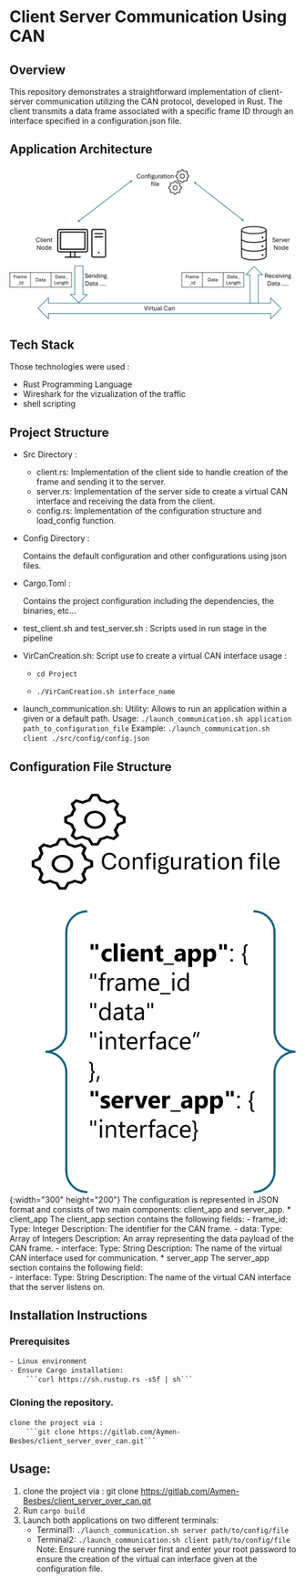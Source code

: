 # Client Server Communication Using CAN

## Overview
This repository demonstrates a straightforward implementation of client-server communication utilizing the CAN protocol, developed in Rust. 
The client transmits a data frame associated with a specific frame ID through an interface specified in a configuration.json file.

## Application Architecture
![plot](./architecture.png)

## Tech Stack
Those technologies were used :
- Rust Programming Language
- Wireshark for the vizualization of the traffic
- shell scripting

## Project Structure

* Src Directory :
    - client.rs: Implementation of the client side to handle creation of the frame and sending it to the server.
    - server.rs: Implementation of the server side to create a virtual CAN interface and receiving the data from the client.
    - config.rs: Implementation of the configuration structure and load_config function.

* Config Directory :

    Contains the default configuration and other configurations using json files.

* Cargo.Toml :

    Contains the project configuration including the dependencies, the binaries, etc...

* test_client.sh and test_server.sh :
    Scripts used in run stage in the pipeline

* VirCanCreation.sh:
    Script use to create a virtual CAN interface
    usage : 

    - ```cd Project```
    
    - ```./VirCanCreation.sh interface_name```

* launch_communication.sh:
    Utility: Allows to run an application within a given or a default path.
    Usage: 
        ```./launch_communication.sh application path_to_configuration_file```
    Example:
        ```./launch_communication.sh client ./src/config/config.json```

## Configuration File Structure
![Alt Text](configstructure.png){:width="300" height="200"}
The configuration is represented in JSON format and consists of two main components: client_app and server_app.
    * client_app
    The client_app section contains the following fields:
        - frame_id:
            Type: Integer
            Description: The identifier for the CAN frame. 
        - data:
            Type: Array of Integers
            Description: An array representing the data payload of the CAN frame.
        - interface:
            Type: String
            Description: The name of the virtual CAN interface used for communication.
    * server_app
    The server_app section contains the following field:        
        - interface:
            Type: String
            Description: The name of the virtual CAN interface that the server listens on. 


## Installation Instructions

### Prerequisites
    - Linux environment 
    - Ensure Cargo installation: 
        ```curl https://sh.rustup.rs -sSf | sh```

### Cloning the repository.
    clone the project via : 
        ```git clone https://gitlab.com/Aymen-Besbes/client_server_over_can.git```

## Usage:
1. clone the project via : git clone https://gitlab.com/Aymen-Besbes/client_server_over_can.git
2. Run ```cargo build```
3. Launch both applications on two different terminals:
    - Terminal1: ```./launch_communication.sh server path/to/config/file```
    - Terminal2: ```./launch_communication.sh client path/to/config/file```
    Note: Ensure running the server first and enter your root password to ensure the creation of the virtual can interface given at the configuration file.
